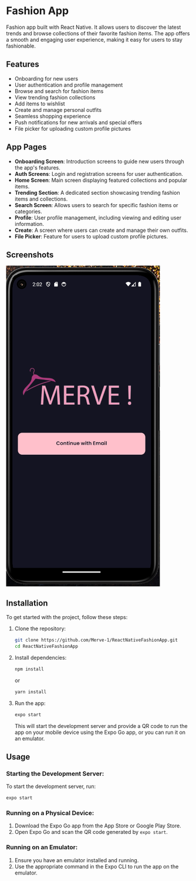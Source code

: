 # Fashion App

Fashion app built with React Native. It allows users to discover the latest trends and browse collections of their favorite fashion items. The app offers a smooth and engaging user experience, making it easy for users to stay fashionable.

## Features

- Onboarding for new users
- User authentication and profile management
- Browse and search for fashion items
- View trending fashion collections
- Add items to wishlist
- Create and manage personal outfits
- Seamless shopping experience
- Push notifications for new arrivals and special offers
- File picker for uploading custom profile pictures

## App Pages

- **Onboarding Screen**: Introduction screens to guide new users through the app's features.
- **Auth Screens**: Login and registration screens for user authentication.
- **Home Screen**: Main screen displaying featured collections and popular items.
- **Trending Section**: A dedicated section showcasing trending fashion items and collections.
- **Search Screen**: Allows users to search for specific fashion items or categories.
- **Profile**: User profile management, including viewing and editing user information.
- **Create**: A screen where users can create and manage their own outfits.
- **File Picker**: Feature for users to upload custom profile pictures.

## Screenshots

![Home Page](https://github.com/Merve-1/ReactNativeFashionApp/blob/main/screenshots/Home%20Page.png?raw=true)

## Installation

To get started with the project, follow these steps:

1. Clone the repository:
    ```sh
    git clone https://github.com/Merve-1/ReactNativeFashionApp.git
    cd ReactNativeFashionApp
    ```

2. Install dependencies:
    ```sh
    npm install
    ```
    or
    ```sh
    yarn install
    ```

3. Run the app:
    ```sh
    expo start
    ```
    This will start the development server and provide a QR code to run the app on your mobile device using the Expo Go app, or you can run it on an emulator.

## Usage

### Starting the Development Server:

To start the development server, run:
```sh
expo start
```

### Running on a Physical Device:

1. Download the Expo Go app from the App Store or Google Play Store.
2. Open Expo Go and scan the QR code generated by `expo start`.

### Running on an Emulator:

1. Ensure you have an emulator installed and running.
2. Use the appropriate command in the Expo CLI to run the app on the emulator.
